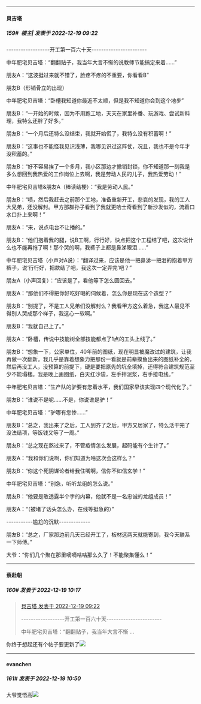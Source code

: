 

*****

####  貝吉塔  
##### 159#         楼主| 发表于 2022-12-19 09:22

------------------开工第一百六十天-----------------------

中年肥宅贝吉塔：“翻翻贴子，我当年大言不惭的说教师节能搞定来着……”

朋友A：“这波挺过来就不错了，脸疼不疼的不重要，你看看B”

朋友B（形销骨立的出现）

中年肥宅贝吉塔：“卧槽我知道你最近不太顺，但是我不知道你会到这个地步”

朋友B：“一开始的时候，因为不用跑工地，天天在家里补番、玩游戏、尝试新料理，我特么还胖了好多。”

朋友B：“一个月后还特么没结束，我就开始慌了，我特么没有积蓄啊！”

朋友B：“这事也不能怪我见识浅薄，我哪见识过这阵仗，况且，我也不是今年才没积蓄的。”

朋友B：“好不容易挨了一个多月，我小区那边才撤销封锁，你不知道那一刻我是多么想回到我热爱的工作岗位上去啊，我是劳动人民的儿子，我热爱劳动！”

中年肥宅贝吉塔&amp;朋友A（棒读结梗）：“我是劳动人民。”

朋友B：“啧，然后我赶去之前那个工地，准备重新开工，悲哀的发现，我的工人大兄弟，还没解封。甲方那群孙子看到了我就更哈士奇看到了新沙发似的，流着口水口扑上来啊！”

朋友A：“来，说点电台不让播的。”

朋友B：“他们抱着我的腿，说B工啊，行行好，快点把这个工程结了吧，这次说什么也不能再拖了啊！那个哭的啊，我裤子上都是鼻涕眼泪……”

中年肥宅贝吉塔（小声对A说）：“翻译过来，应该是他一把鼻涕一把泪的抱着甲方裤子，说‘行行好，把款结了吧，我这次一定弄完’吧？”

朋友A（小声回复）：“应该是了，看他等下怎么圆回去。”

朋友A：“那他们不得把你好吃好喝的伺候着，怎么你是现在这个造型？”

朋友B：“别提了，不是工人兄弟们没解封么？我看甲方这么着急，我这人最见不得别人哭成那个样子，我这心一软啊。”

朋友B：“我就自己上了。”

朋友A：“卧槽，传说中技能树全部技能都点了1点的工头上线了。”

朋友B：“想象一下，公家单位，40年前的图纸，现在明显被魔改过的建筑，让我再做一次翻新。我几乎是靠着想象力把那份一看就是前辈摸鱼出来的图纸补全的，然后再没工人，没预算的前提下，硬是要把原先的坑全填掉，还得符合建筑规范至少不能塌楼。我是晚上画图纸，白天扛沙袋，左手拌泥浆，右手接电线。”

中年肥宅贝吉塔：“生产队的驴要有您着水平，我们国家早该实现四个现代化了。”

朋友B：“谁说不是呢……不是，你说谁是驴！”

中年肥宅贝吉塔：“驴哪有您惨……”

朋友B：“总之，我出来了之后，工人到齐了之后，甲方又居家了，特么活干完了没法结项，等饭钱又等了一周。”

朋友B：“总之现在熬过来了，不管疫情怎么发展，起码能有个生计了。”

朋友A：“我和你们说啊，你们知道为啥这次会这样么？”

朋友B：“你这个死阴谋论者给我住嘴啊，信你不如信玄学！”

中年肥宅贝吉塔：“别急，听听龙组的怎么说。”

朋友B：“他要是敢透露半个字的内幕，他就不是一名忠诚的龙组成员！”

朋友A：“（被堵了话头怎么办，在线等挺急的）”

-----------尴尬的沉默-------------

朋友B：“总之，厂家那边前几天已经开工了，板材这两天就能寄到，我今天联系一下师傅。”

大爷：“你们几个聚在那里嘀嘀咕咕那么久了！不能聚集懂么！”



*****

####  蔡赴朝  
##### 160#       发表于 2022-12-19 10:17

<blockquote><a href="httphttps://bbs.saraba1st.com/2b/forum.php?mod=redirect&amp;goto=findpost&amp;pid=59004678&amp;ptid=2087825" target="_blank">貝吉塔 发表于 2022-12-19 09:22</a>

------------------开工第一百六十天-----------------------

中年肥宅贝吉塔：“翻翻贴子，我当年大言不惭 ...</blockquote>
你终于想起还有个帖子要更新了<img src="https://static.saraba1st.com/image/smiley/face2017/065.png" referrerpolicy="no-referrer">



*****

####  evanchen  
##### 161#       发表于 2022-12-19 10:50

大爷觉悟高<img src="https://static.saraba1st.com/image/smiley/face2017/067.png" referrerpolicy="no-referrer">


